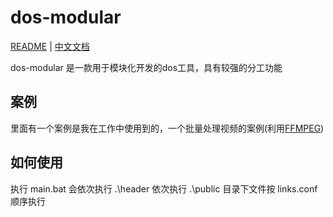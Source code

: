 # dos-modular

[README](README.md) | [中文文档](README_zh.md)

dos-modular 是一款用于模块化开发的dos工具，具有较强的分工功能

## 案例
里面有一个案例是我在工作中使用到的，一个批量处理视频的案例(利用[FFMPEG](https://github.com/FFmpeg/FFmpeg))

## 如何使用
执行 main.bat 会依次执行
.\header 依次执行
.\public 目录下文件按 links.conf 顺序执行
